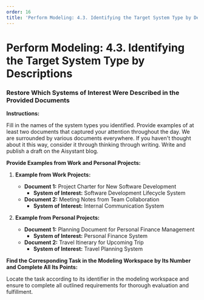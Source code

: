 ```yaml
---
order: 16
title: 'Perform Modeling: 4.3. Identifying the Target System Type by Descriptions'
---
```


# Perform Modeling: 4.3. Identifying the Target System Type by Descriptions

### Restore Which Systems of Interest Were Described in the Provided Documents

**Instructions:**

Fill in the names of the system types you identified. Provide examples of at least two documents that captured your attention throughout the day. We are surrounded by various documents everywhere. If you haven't thought about it this way, consider it through thinking through writing. Write and publish a draft on the Aisystant blog.

**Provide Examples from Work and Personal Projects:**

1. **Example from Work Projects:**
   - **Document 1:** Project Charter for New Software Development
     - **System of Interest:** Software Development Lifecycle System
   - **Document 2:** Meeting Notes from Team Collaboration
     - **System of Interest:** Internal Communication System

2. **Example from Personal Projects:**
   - **Document 1:** Planning Document for Personal Finance Management
     - **System of Interest:** Personal Finance System
   - **Document 2:** Travel Itinerary for Upcoming Trip
     - **System of Interest:** Travel Planning System

**Find the Corresponding Task in the Modeling Workspace by Its Number and Complete All Its Points:** 

Locate the task according to its identifier in the modeling workspace and ensure to complete all outlined requirements for thorough evaluation and fulfillment.